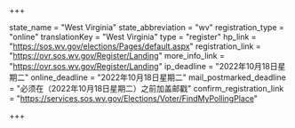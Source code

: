 +++

state_name = "West Virginia"
state_abbreviation = "wv"
registration_type = "online"
translationKey = "West Virginia"
type = "register"
hp_link = "https://sos.wv.gov/elections/Pages/default.aspx"
registration_link = "https://ovr.sos.wv.gov/Register/Landing"
more_info_link = "https://ovr.sos.wv.gov/Register/Landing"
ip_deadline = "2022年10月18日星期二"
online_deadline = "2022年10月18日星期二"
mail_postmarked_deadline = "必须在（2022年10月18日星期二）之前加盖邮戳"
confirm_registration_link = "https://services.sos.wv.gov/Elections/Voter/FindMyPollingPlace"

+++
